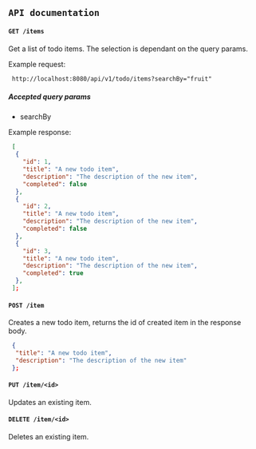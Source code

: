 
## `API documentation`

#### `GET /items`

Get a list of todo items. The selection is dependant on the query params.


Example request:

```html
 http://localhost:8080/api/v1/todo/items?searchBy="fruit"
```

##### Accepted query params

* searchBy


Example response:

```json
 [
  {
    "id": 1,
    "title": "A new todo item",
    "description": "The description of the new item",
    "completed": false
  },
  {
    "id": 2,
    "title": "A new todo item",
    "description": "The description of the new item",
    "completed": false
  },
  {
    "id": 3,
    "title": "A new todo item",
    "description": "The description of the new item",
    "completed": true
  },
 ];
```

#### `POST /item`

Creates a new todo item, returns the id of created item in the response body.

```json
 {
  "title": "A new todo item",
  "description": "The description of the new item"
 };
```

#### `PUT /item/<id>`

Updates an existing item.

#### `DELETE /item/<id>`

Deletes an existing item.
